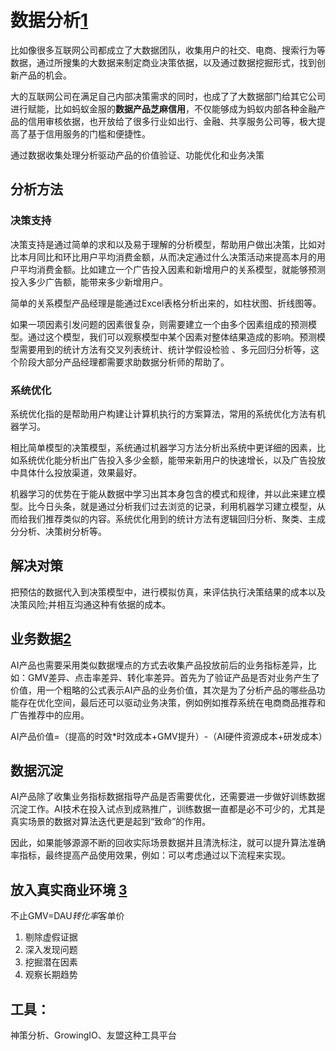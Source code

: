 # 数据分析[1]

比如像很多互联网公司都成立了大数据团队，收集用户的社交、电商、搜索行为等数据，通过所搜集的大数据来制定商业决策依据，以及通过数据挖掘形式，找到创新产品的机会。

大的互联网公司在满足自己内部决策需求的同时，也成了了大数据部门给其它公司进行赋能，比如蚂蚁金服的**数据产品芝麻信用**，不仅能够成为蚂蚁内部各种金融产品的信用审核依据，也开放给了很多行业如出行、金融、共享服务公司等，极大提高了基于信用服务的门槛和便捷性。

通过数据收集处理分析驱动产品的价值验证、功能优化和业务决策

## 分析方法

### 决策支持

决策支持是通过简单的求和以及易于理解的分析模型，帮助用户做出决策，比如对比本月同比和环比用户平均消费金额，从而决定通过什么决策活动来提高本月的用户平均消费金额。比如建立一个广告投入因素和新增用户的关系模型，就能够预测投入多少广告额，能带来多少新增用户。

简单的关系模型产品经理是能通过Excel表格分析出来的，如柱状图、折线图等。

如果一项因素引发问题的因素很复杂，则需要建立一个由多个因素组成的预测模型。通过这个模型，我们可以观察模型中某个因素对整体结果造成的影响。预测模型需要用到的统计方法有交叉列表统计、统计学假设检验 、多元回归分析等，这个阶段大部分产品经理都需要求助数据分析师的帮助了。

### 系统优化

系统优化指的是帮助用户构建让计算机执行的方案算法，常用的系统优化方法有机器学习。

相比简单模型的决策模型，系统通过机器学习方法分析出系统中更详细的因素，比如系统优化能分析出广告投入多少金额，能带来新用户的快速增长，以及广告投放中具体什么投放渠道，效果最好。

机器学习的优势在于能从数据中学习出其本身包含的模式和规律，并以此来建立模型。比今日头条，就是通过分析我们过去浏览的记录，利用机器学习建立模型，从而给我们推荐类似的内容。系统优化用到的统计方法有逻辑回归分析、聚类、主成分分析、决策树分析等。

## 解决对策

把预估的数据代入到决策模型中，进行模拟仿真，来评估执行决策结果的成本以及决策风险;并相互沟通这种有依据的成本。

## 业务数据[2]

AI产品也需要采用类似数据埋点的方式去收集产品投放前后的业务指标差异，比如：GMV差异、点击率差异、转化率差异。首先为了验证产品是否对业务产生了价值，用一个粗略的公式表示AI产品的业务价值，其次是为了分析产品的哪些品功能存在优化空间，最后还可以驱动业务决策，例如例如推荐系统在电商商品推荐和广告推荐中的应用。

AI产品价值=（提高的时效*时效成本+GMV提升）-（AI硬件资源成本+研发成本）

## 数据沉淀

AI产品除了收集业务指标数据指导产品是否需要优化，还需要进一步做好训练数据沉淀工作。AI技术在投入试点到成熟推广，训练数据一直都是必不可少的，尤其是真实场景的数据对算法迭代更是起到“致命”的作用。

因此，如果能够源源不断的回收实际场景数据并且清洗标注，就可以提升算法准确率指标，最终提高产品使用效果，例如：可以考虑通过以下流程来实现。

## 放入真实商业环境 [3]

不止GMV=DAU*转化率*客单价

1. 剔除虚假证据
1. 深入发现问题
1. 挖掘潜在因素
1. 观察长期趋势

## 工具：

神策分析、GrowingIO、友盟这种工具平台

[1]: http://www.woshipm.com/data-analysis/2696737.html
[2]: http://www.woshipm.com/pmd/3657472.html
[3]: https://www.cnwebe.com/articles/43675.html
